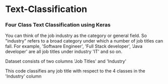 # Text-Classification
### Four Class Text Classification using Keras

You can think of the job industry as the category or general field. So "industry" refers to a broad category under which a number of job titles can fall. 
For example, 'Software Engineer', 'Full Stack developer', 'Java developer' are all job titles under industry 'IT' and so on.

Dataset consists of two columns 'Job Titles' and 'Industry' 

This code classifies any job title with respect to the 4 classes in the 'Industry' column 
